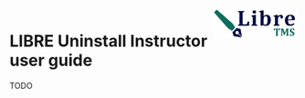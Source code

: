 <img align="right" height="50" src="https://raw.githubusercontent.com/startxfr/libre/dev/docs/assets/logo.svg?sanitize=true">

# LIBRE Uninstall Instructor user guide


TODO